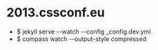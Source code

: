 2013.cssconf.eu
===============

* $ jekyll  serve --watch --config _config.dev.yml
* $ compass watch --output-style compressed 
